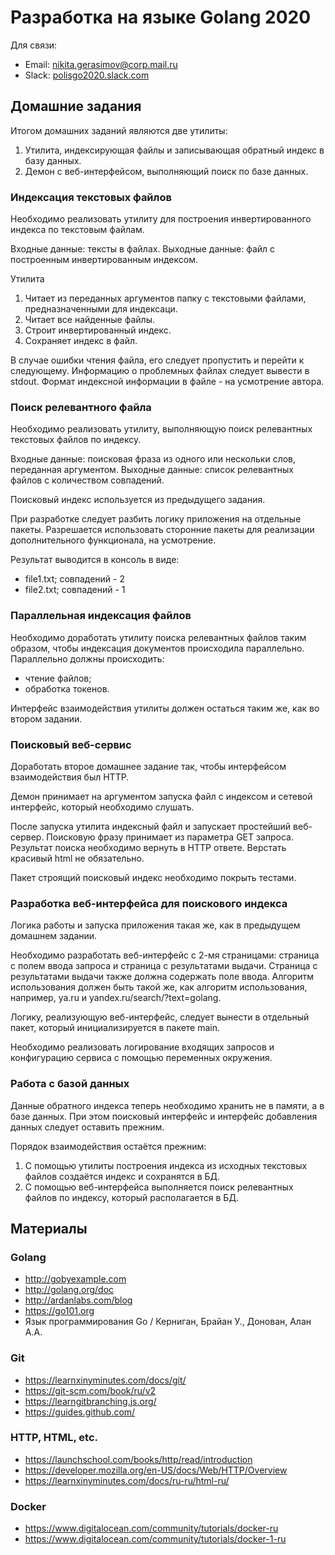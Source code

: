 # Разработка на языке Golang 2020

Для связи: 

- Email: nikita.gerasimov@corp.mail.ru
- Slack: [polisgo2020.slack.com](polisgo2020.slack.com)

## Домашние задания

Итогом домашних заданий являются две утилиты:

1. Утилита, индексирующая файлы и записывающая обратный индекс в базу данных.
2. Демон с веб-интерфейсом, выполняющий поиск по базе данных.

### Индексация текстовых файлов

Необходимо реализовать утилиту для построения инвертированного индекса по текстовым файлам.

Входные данные: тексты в файлах.
Выходные данные: файл с построенным инвертированным индексом.

Утилита

1. Читает из переданных аргументов папку с текстовыми файлами, предназначенными для индексаци.
2. Читает все найденные файлы.
3. Строит инвертированный индекс.
4. Сохраняет индекс в файл.

В случае ошибки чтения файла, его следует пропустить и перейти к следующему. Информацию о проблемных файлах следует вывести в stdout. Формат индексной информации в файле - на усмотрение автора.

### Поиск релевантного файла

Необходимо реализовать утилиту, выполняющую поиск релевантных текстовых файлов по индексу.

Входные данные: поисковая фраза из одного или нескольки слов, переданная аргументом.
Выходные данные: список релевантных файлов с количеством совпадений.

Поисковый индекс используется из предыдущего задания.

При разработке следует разбить логику приложения на отдельные пакеты. Разрешается использовать сторонние пакеты для реализации дополнительного функционала, на усмотрение.

Результат выводится в консоль в виде:
- file1.txt; совпадений - 2
- file2.txt; совпадений - 1

### Параллельная индексация файлов

Необходимо доработать утилиту поиска релевантных файлов таким образом, чтобы индексация документов происходила параллельно.
Параллельно должны происходить:

- чтение файлов;
- обработка токенов.

Интерфейс взаимодействия утилиты должен остаться таким же, как во втором задании.

### Поисковый веб-сервис

Доработать второе домашнее задание так, чтобы интерфейсом взаимодействия был HTTP.

Демон принимает на аргументом запуска файл с индексом и сетевой интерфейс, который необходимо слушать.

После запуска утилита индексный файл и запускает простейший веб-сервер. Поисковую фразу принимает из параметра GET запроса. Результат поиска необходимо вернуть в HTTP ответе. Верстать красивый html не обязательно.

Пакет строящий поисковый индекс необходимо покрыть тестами.

### Разработка веб-интерфейса для поискового индекса

Логика работы и запуска приложения такая же, как в предыдущем домашнем задании.

Необходимо разработать веб-интерфейс с 2-мя страницами: страница с полем ввода запроса и страница с результатами выдачи. Страница с результатами выдачи также должна содержать поле ввода. Алгоритм использования должен быть такой же, как алгоритм использования, например, ya.ru и yandex.ru/search/?text=golang.

Логику, реализующую веб-интерфейс, следует вынести в отдельный пакет, который инициализируется в пакете main.

Необходимо реализовать логирование входящих запросов и конфигурацию сервиса с помощью переменных окружения.

### Работа с базой данных

Данные обратного индекса теперь необходимо хранить не в памяти, а в базе данных. При этом поисковый интерфейс и интерфейс добавления данных следует оставить прежним.

Порядок взаимодействия остаётся прежним:

1. С помощью утилиты построения индекса из исходных текстовых файлов создаётся индекс и сохранятся в БД.
2. С помощью веб-интерфейса выполняется поиск релевантных файлов по индексу, который располагается в БД.

## Материалы

### Golang

* http://gobyexample.com
* http://golang.org/doc
* http://ardanlabs.com/blog
* https://go101.org
* Язык программирования Go / Керниган, Брайан У., Донован, Алан А.А.

### Git

* https://learnxinyminutes.com/docs/git/
* https://git-scm.com/book/ru/v2
* https://learngitbranching.js.org/
* https://guides.github.com/

### HTTP, HTML, etc.

* https://launchschool.com/books/http/read/introduction
* https://developer.mozilla.org/en-US/docs/Web/HTTP/Overview
* https://learnxinyminutes.com/docs/ru-ru/html-ru/

### Docker

* https://www.digitalocean.com/community/tutorials/docker-ru
* https://www.digitalocean.com/community/tutorials/docker-1-ru
